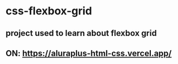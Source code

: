 # css-flexbox-grid
## project used to learn about flexbox grid
## ON: https://aluraplus-html-css.vercel.app/
